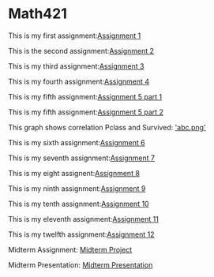 # Math421
This is my first assignment:[Assignment 1](Assignment1.html)

This is the second assignment:[Assignment 2](assignment2.html)

This is my third assignment:[Assignment 3](Assignment3.html)

This is my fourth assignment:[Assignment 4](assignment4.html)

This is my fifth assignment:[Assignment 5 part 1](assignment5_part1.html)

This is my fifth assignment:[Assignment 5 part 2](assignment5_part2.html)

This graph shows correlation Pclass and Survived: ['abc.png'](abc.png)

This is my sixth assignment:[Assignment 6](assignment6.html)

This is my seventh assignment:[Assignment 7](Assignment7(2).html)

This is my eight assignent:[Assignment 8](assignment8.html)

This is my ninth assignment:[Assignment 9](assignment9.html)

This is my tenth assignment:[Assignment 10](assignment10.html)

This is my eleventh assignment:[Assignment 11](assignment11.html)

This is my twelfth assignment:[Assignment 12](assignment12.html)

Midterm Assignment: [Midterm Project](Midterm-Project.html)

Midterm Presentation: [Midterm Presentation](Midterm-Presentation.html)
